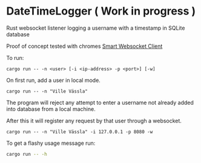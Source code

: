 # DateTimeLogger ( Work in progress )
Rust websocket listener logging a username with a timestamp in SQLite database

Proof of concept tested with chromes [Smart Websocket Client](https://chrome.google.com/webstore/detail/smart-websocket-client/omalebghpgejjiaoknljcfmglgbpocdp)

To run:

```shell
cargo run -- -n <user> [-i <ip-address> -p <port>] [-w] 
```

On first run, add a user in local mode. 
```shell
cargo run -- -n "Ville Vässla"
```

The program will reject any attempt to enter a username not already added into database from a local machine.

After this it will register any request by that user through a websocket.
```shell
cargo run -- -n "Ville Vässla" -i 127.0.0.1 -p 8080 -w
```


To get a flashy usage message run:

```bash
cargo run -- -h
```
